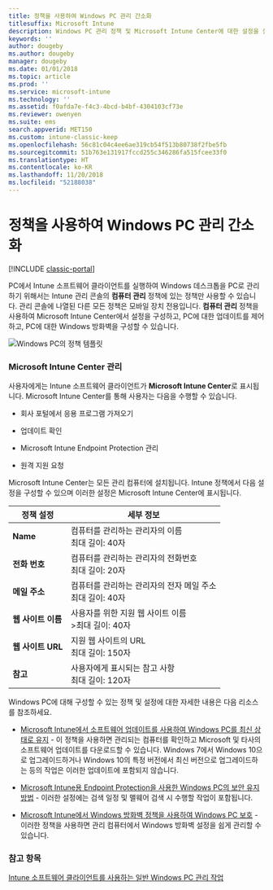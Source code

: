 ```yaml
---
title: 정책을 사용하여 Windows PC 관리 간소화
titlesuffix: Microsoft Intune
description: Windows PC 관리 정책 및 Microsoft Intune Center에 대한 설정을 설명합니다.
keywords: ''
author: dougeby
ms.author: dougeby
manager: dougeby
ms.date: 01/01/2018
ms.topic: article
ms.prod: ''
ms.service: microsoft-intune
ms.technology: ''
ms.assetid: f0afda7e-f4c3-4bcd-b4bf-4304103cf73e
ms.reviewer: owenyen
ms.suite: ems
search.appverid: MET150
ms.custom: intune-classic-keep
ms.openlocfilehash: 56c81c04c4ee6ae319cb54f513b80738f2fbe5fb
ms.sourcegitcommit: 51b763e131917fccd255c346286fa515fcee33f0
ms.translationtype: HT
ms.contentlocale: ko-KR
ms.lasthandoff: 11/20/2018
ms.locfileid: "52188038"
---
```

# <a name="use-policies-to-simplify-windows-pc-management"></a>정책을 사용하여 Windows PC 관리 간소화

[!INCLUDE [classic-portal](includes/classic-portal.md)]

PC에서 Intune 소프트웨어 클라이언트를 실행하여 Windows 데스크톱을 PC로 관리하기 위해서는 Intune 관리 콘솔의 **컴퓨터 관리** 정책에 있는 정책만 사용할 수 있습니다. 관리 콘솔에 나열된 다른 모든 정책은 모바일 장치 전용입니다. **컴퓨터 관리** 정책을 사용하여 Microsoft Intune Center에서 설정을 구성하고, PC에 대한 업데이트를 제어하고, PC에 대한 Windows 방화벽을 구성할 수 있습니다.

![Windows PC의 정책 템플릿](media/pc_policy_template.png)

### <a name="manage-the-microsoft-intune-center"></a>Microsoft Intune Center 관리
사용자에게는 Intune 소프트웨어 클라이언트가 **Microsoft Intune Center**로 표시됩니다. Microsoft Intune Center를 통해 사용자는 다음을 수행할 수 있습니다.

-   회사 포털에서 응용 프로그램 가져오기

-   업데이트 확인

-   Microsoft Intune Endpoint Protection 관리

-  원격 지원 요청

Microsoft Intune Center는 모든 관리 컴퓨터에 설치됩니다. Intune 정책에서 다음 설정을 구성할 수 있으며 이러한 설정은 Microsoft Intune Center에 표시됩니다.

|정책 설정|세부 정보|
|------------------|--------------------|
|**Name**|컴퓨터를 관리하는 관리자의 이름<br />최대 길이: 40자|
|**전화 번호**|컴퓨터를 관리하는 관리자의 전화번호<br />최대 길이: 20자|
|**메일 주소**|컴퓨터를 관리하는 관리자의 전자 메일 주소<br />최대 길이: 40자|
|**웹 사이트 이름**|사용자를 위한 지원 웹 사이트 이름<br />>최대 길이: 40자|
|**웹 사이트 URL**|지원 웹 사이트의 URL<br />최대 길이: 150자|
|**참고**|사용자에게 표시되는 참고 사항<br />최대 길이: 120자|

Windows PC에 대해 구성할 수 있는 정책 및 설정에 대한 자세한 내용은 다음 리소스를 참조하세요.

- [Microsoft Intune에서 소프트웨어 업데이트를 사용하여 Windows PC를 최신 상태로 유지](keep-windows-pcs-up-to-date-with-software-updates-in-microsoft-intune.md) - 이 정책을 사용하면 관리되는 컴퓨터를 확인하고 Microsoft 및 타사의 소프트웨어 업데이트를 다운로드할 수 있습니다. Windows 7에서 Windows 10으로 업그레이드하거나 Windows 10의 특정 버전에서 최신 버전으로 업그레이드하는 등의 작업은 이러한 업데이트에 포함되지 않습니다.

- [Microsoft Intune용 Endpoint Protection을 사용한 Windows PC의 보안 유지 방법](help-secure-windows-pcs-with-endpoint-protection-for-microsoft-intune.md) - 이러한 설정에는 검색 일정 및 맬웨어 검색 시 수행할 작업이 포함됩니다.

- [Microsoft Intune에서 Windows 방화벽 정책을 사용하여 Windows PC 보호](help-protect-windows-pcs-using-windows-firewall-policies-in-microsoft-intune.md) - 이러한 정책을 사용하면 관리 컴퓨터에서 Windows 방화벽 설정을 쉽게 관리할 수 있습니다.


### <a name="see-also"></a>참고 항목

[Intune 소프트웨어 클라이언트를 사용하는 일반 Windows PC 관리 작업](common-windows-pc-management-tasks-with-the-microsoft-intune-computer-client.md)
